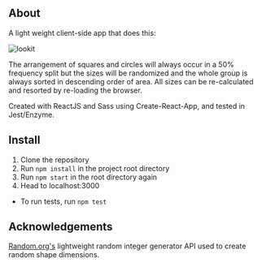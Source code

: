 ## About

A light weight client-side app that does this:

![lookit](https://github.com/adrianlee0118/razr-fe-test/blob/master/assets/captured.gif)

The arrangement of squares and circles will always occur in a 50% frequency split but the sizes will be randomized and the whole group is always sorted in descending order of area. All sizes can be re-calculated and resorted by re-loading the browser.

Created with ReactJS and Sass using Create-React-App, and tested in Jest/Enzyme.

## Install

1. Clone the repository
2. Run ```npm install``` in the project root directory
3. Run ```npm start``` in the root directory again
4. Head to localhost:3000

* To run tests, run ```npm test```

## Acknowledgements

[Random.org's](https://www.random.org/clients/http/#integers) lightweight random integer generator API used to create random shape dimensions.

